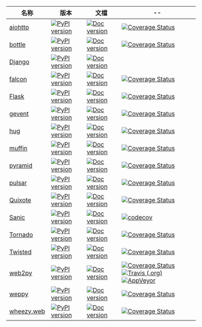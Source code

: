 |名称|版本|文檔|--|
|--|--|--|--|
|[aiohttp](https://github.com/aio-libs/aiohttp)|[![PyPI version](https://img.shields.io/pypi/v/aiohttp.svg)](https://pypi.org/project/aiohttp)|[![Doc version](https://img.shields.io/readthedocs/aiohttp.svg)](https://aiohttp.readthedocs.org)|[![Coverage Status](https://img.shields.io/codecov/c/github/aio-libs/aiohttp.svg)](https://codecov.io/github/aio-libs/aiohttp)|
|[bottle](http://bottlepy.org)|[![PyPI version](https://img.shields.io/pypi/v/bottle.svg)](https://pypi.org/project/bottle)|[![Doc version](https://img.shields.io/readthedocs/bottle.svg)](https://bottle.readthedocs.org)|[![Coverage Status](https://img.shields.io/coveralls/github/bottlepy/bottle.svg)](https://coveralls.io/github/bottlepy/bottle?branch=master)|
|[Django](https://www.djangoproject.com)|[![PyPI version](https://img.shields.io/pypi/v/Django.svg)](https://pypi.org/project/Django)|[![Doc version](https://img.shields.io/readthedocs/django.svg)](https://django.readthedocs.org)||
|[falcon](http://falconframework.org)|[![PyPI version](https://img.shields.io/pypi/v/falcon.svg)](https://pypi.org/project/falcon)|[![Doc version](https://img.shields.io/readthedocs/falcon.svg)](https://falcon.readthedocs.org)|[![Coverage Status](https://img.shields.io/coveralls/github/falconry/falcon.svg)](https://coveralls.io/github/falconry/falcon?branch=master)|
|[Flask](https://palletsprojects.com/p/flask)|[![PyPI version](https://img.shields.io/pypi/v/Flask.svg)](https://pypi.org/project/Flask)|[![Doc version](https://img.shields.io/readthedocs/flask/rtd.svg)](https://flask.readthedocs.org)|[![Coverage Status](https://img.shields.io/travis/pallets/flask.svg)](https://travis-ci.org/pallets/flask)|
|[gevent](http://www.gevent.org/)|[![PyPI version](https://img.shields.io/pypi/v/gevent.svg)](https://pypi.org/project/gevent)|[![Doc version](https://img.shields.io/readthedocs/gevent.svg)](https://gevent.readthedocs.org)|[![Coverage Status](https://img.shields.io/coveralls/github/gevent/gevent.svg)](https://coveralls.io/github/gevent/gevent?branch=master)|
|[hug](http://www.hug.rest/)|[![PyPI version](https://img.shields.io/pypi/v/hug.svg)](https://pypi.org/project/hug)|[![Doc version](https://img.shields.io/readthedocs/:hug.svg)](https://hug.readthedocs.org)|[![Coverage Status](https://img.shields.io/coveralls/github/timothycrosley/hug.svg)](https://coveralls.io/github/timothycrosley/hug?branch=master)|
|[muffin](https://github.com/klen/muffin)|[![PyPI version](https://img.shields.io/pypi/v/muffin.svg)](https://pypi.org/project/muffin)|[![Doc version](https://img.shields.io/readthedocs/muffin.svg)](https://muffin.readthedocs.org)|[![Coverage Status](https://img.shields.io/coveralls/github/klen/muffin.svg)](https://coveralls.io/github/klen/muffin?branch=master)|
|[pyramid](https://trypyramid.com/)|[![PyPI version](https://img.shields.io/pypi/v/pyramid.svg)](https://pypi.org/project/pyramid)|[![Doc version](https://img.shields.io/readthedocs/pyramid.svg)](https://pyramid.readthedocs.org)|[![Coverage Status](https://img.shields.io/travis/Pylons/pyramid.svg)](https://travis-ci.org/Pylons/pyramid)|
|[pulsar](https://github.com/quantmind/pulsar)|[![PyPI version](https://img.shields.io/pypi/v/pulsar.svg)](https://pypi.org/project/pulsar)|[![Doc version](https://img.shields.io/readthedocs/pulsar.svg)](https://pulsar.readthedocs.org)|[![Coverage Status](https://img.shields.io/coveralls/github/quantmind/pulsar.svg)](https://coveralls.io/github/quantmind/pulsar?branch=master)|
|[Quixote](http://www.quixote.ca/)|[![PyPI version](https://img.shields.io/pypi/v/Quixote.svg)](https://pypi.org/project/Quixote)|[![Doc version](https://img.shields.io/readthedocs/:quixote.svg)](http://quixote.idyll.org/Quixote_Cookbook.pdf)|[![Coverage Status](https://img.shields.io/travis/nascheme/quixote.svg)](https://coveralls.io/github/nascheme/quixote?branch=master)|
|[Sanic](https://sanicframework.org/)|[![PyPI version](https://img.shields.io/pypi/v/Sanic.svg)](https://pypi.org/project/Sanic)|[![Doc version](https://img.shields.io/readthedocs/sanic.svg)](https://sanic.readthedocs.org)|[![codecov](https://img.shields.io/codecov/c/github/huge-success/sanic.svg)](https://codecov.io/github/huge-success/sanic)|
|[Tornado](http://www.tornadoweb.org)|[![PyPI version](https://img.shields.io/pypi/v/tornado.svg)](https://pypi.org/project/tornado)|[![Doc version](https://img.shields.io/readthedocs/tornado.svg)](https://tornado.readthedocs.org)|[![Coverage Status](https://img.shields.io/coveralls/github/aio-libs/aiohttp.svg)](https://coveralls.io/github/aio-libs/aiohttp?branch=master)|
|[Twisted](http://twistedmatrix.com/)|[![PyPI version](https://img.shields.io/pypi/v/Twisted.svg)](https://pypi.org/project/Twisted)|[![Doc version](https://img.shields.io/readthedocs/twisted.svg)](https://twisted.readthedocs.org)|[![Coverage Status](https://codecov.io/github/twisted/twisted/coverage.svg?branch=trunk)](https://codecov.io/github/twisted/twisted)|
|[web2py](http://web2py.com/)|[![PyPI version](https://img.shields.io/pypi/v/web2py.svg)](https://pypi.org/project/web2py)|[![Doc version](https://img.shields.io/readthedocs/web2py.svg)](https://web2py.readthedocs.org)|[![Coverage Status](https://img.shields.io/coveralls/github/web2py/web2py.svg)](https://coveralls.io/github/web2py/web2py)[![Travis (.org)](https://img.shields.io/travis/web2py/web2py.svg)](https://travis-ci.org/web2py/web2py)[![AppVeyor](https://img.shields.io/appveyor/ci/web2py/web2py.svg)](https://ci.appveyor.com/project/web2py/web2py)|
|[weppy](http://github.com/gi0baro/weppy/)|[![PyPI version](https://img.shields.io/pypi/v/weppy.svg)](https://pypi.org/project/weppy)|[![Doc version](https://img.shields.io/readthedocs/:weppy.svg)](https://weppy.readthedocs.org)|[![Coverage Status](https://img.shields.io/travis/gi0baro/weppy.svg)](https://travis-ci.org/gi0baro/weppy)|
|[wheezy.web](https://bitbucket.org/akorn/wheezy.web)|[![PyPI version](https://img.shields.io/pypi/v/wheezy.web.svg)](https://pypi.org/project/wheezy.web)|[![Doc version](https://img.shields.io/readthedocs/wheezyweb.svg)](https://wheezyweb.readthedocs.org)|[![Coverage Status](https://img.shields.io/travis/akorn/wheezyweb.svg)](https://coveralls.io/github/aio-libs/aiohttp?branch=master)|
